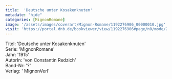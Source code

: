 ```yaml
---
title:  'Deutsche unter Kosakenknuten'
metadate: "hide"
categories: [MignonRomane]
image: '/assets/images/coverart/Mignon-Romane/1192276906_00000010.jpg'
visit: 'https://portal.dnb.de/bookviewer/view/1192276906#page/n0/mode/2up'
---
```

Titel: 'Deutsche unter Kosakenknuten' <br>
Serie: 'MignonRomane' <br>
Jahr: '1915' <br>
AutorIn: 'von Constantin Redzich' <br>
Band-Nr: '?' <br>
Verlag: ' MignonVerl'